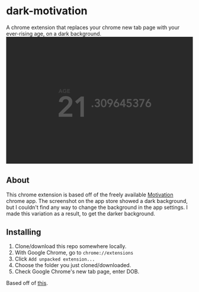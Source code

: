 dark-motivation
==============

A chrome extension that replaces your chrome new tab page with your ever-rising
age, on a dark background.
![interface-example](age.png)

## About

This chrome extension is based off of the freely available
[Motivation](https://chrome.google.com/webstore/detail/motivation/ofdgfpchbidcgncgfpdlpclnpaemakoj)
chrome app. The screenshot on the app store showed a dark background, but I
couldn't find any way to change the background in the app settings. I made this
variation as a result, to get the darker background.

## Installing

1. Clone/download this repo somewhere locally.
2. With Google Chrome, go to `chrome://extensions`
3. Click `Add unpacked extension...`
4. Choose the folder you just cloned/downloaded.
5. Check Google Chrome's new tab page, enter DOB.

Based off of [this](https://github.com/maccman/motivation).
